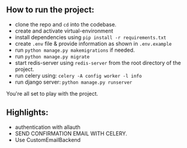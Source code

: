 ## How to run the project:
+ clone the repo and `cd` into the codebase.
+ create and activate virtual-environment
+ install dependencies using `pip install -r requirements.txt`
+ create `.env` file & provide information as shown in `.env.example`
+ run `python manage.py makemigrations` if needed.
+ run `python manage.py migrate`
+ start redis-server using `redis-server` from the root directory of the project.
+ run celery using: `celery -A config worker -l info`
+ run django server: `python manage.py runserver`

You're all set to play with the project.

## Highlights:
+ authentication with allauth
+ SEND CONFIRMATION EMAIL WITH CELERY.
+ Use CustomEmailBackend
